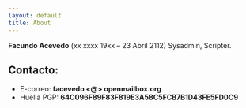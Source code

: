 ```yaml
---
layout: default
title: About
---
```



<!--<img src="/images/shakespeare.png" class="right" />-->
**Facundo Acevedo** (xx xxxx 19xx – 23 Abril 2112) Sysadmin, Scripter.

Contacto:
--------
-  E-correo:     __facevedo <@> openmailbox.org__
-  Huella PGP: __64C096F89F83F819E3A58C5FCB7B1D43FE5FD0C9__